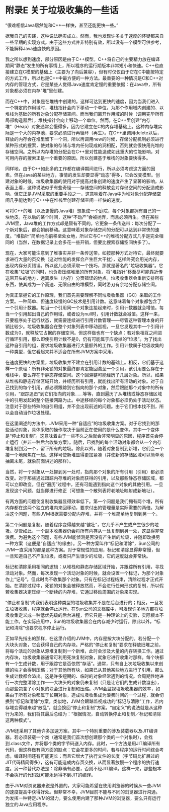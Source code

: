# 附录E 关于垃圾收集的一些话


“很难相信Java居然能和C++一样快，甚至还能更快一些。”

据我自己的实践，这种说法确实成立。然而，我也发现许多关于速度的怀疑都来自一些早期的实现方式。由于这些方式并非特别有效，所以没有一个模型可供参考，不能解释Java速度快的原因。

我之所以想到速度，部分原因是由于C++模型。C++将自己的主要精力放在编译期间“静态”发生的所有事情上，所以程序的运行期版本非常短小和快速。C++也直接建立在C模型的基础上（主要为了向后兼容），但有时仅仅由于它在C中能按特定的方式工作，所以也是C++中最方便的一种方法。最重要的一种情况是C和C++对内存的管理方式，它是某些人觉得Java速度肯定慢的重要依据：在Java中，所有对象都必须在内存“堆”里创建。

而在C++中，对象是在堆栈中创建的。这样可达到更快的速度，因为当我们进入一个特定的作用域时，堆栈指针会向下移动一个单位，为那个作用域内创建的、以堆栈为基础的所有对象分配存储空间。而当我们离开作用域的时候（调用完毕所有局部构造器后），堆栈指针会向上移动一个单位。然而，在C++里创建“内存堆”（Heap）对象通常会慢得多，因为它建立在C的内存堆基础上。这种内存堆实际是一个大的内存池，要求必须进行再循环（再生）。在C++里调用delete以后，释放的内存会在堆里留下一个洞，所以再调用new的时候，存储分配机制必须进行某种形式的搜索，使对象的存储与堆内任何现成的洞相配，否则就会很快用光堆的存储空间。之所以内存堆的分配会在C++里对性能造成如此重大的性能影响，对可用内存的搜索正是一个重要的原因。所以创建基于堆栈的对象要快得多。

同样地，由于C++如此多的工作都在编译期间进行，所以必须考虑这方面的因素。但在Java的某些地方，事情的发生却要显得“动态”得多，它会改变模型。创建对象的时候，垃圾收集器的使用对于提高对象创建的速度产生了显著的影响。从表面上看，这种说法似乎有些奇怪——存储空间的释放会对存储空间的分配造成影响，但它正是JVM采取的重要手段之一，这意味着在Java中为堆对象分配存储空间几乎能达到与C++中在堆栈里创建存储空间一样快的速度。

可将C++的堆（以及更慢的Java堆）想象成一个庭院，每个对象都拥有自己的一块地皮。在以后的某个时间，这种“不动产”会被抛弃，而且必须再生。但在某些JVM里，Java堆的工作方式却是颇有不同的。它更象一条传送带：每次分配了一个新对象后，都会朝前移动。这意味着对象存储空间的分配可以达到非常快的速度。“堆指针”简单地向前移至处女地，所以它与C++的堆栈分配方式几乎是完全相同的（当然，在数据记录上会多花一些开销，但要比搜索存储空间快多了）。

现在，大家可能注意到了堆事实并非一条传送带。如按那种方式对待它，最终就要求进行大量的页交换（这对性能的发挥会产生巨大干扰），这样终究会用光内存，出现内存分页错误。所以这儿必须采取一个技巧，那就是著名的“垃圾收集器”。它在收集“垃圾”的同时，也负责压缩堆里的所有对象，将“堆指针”移至尽可能靠近传送带开头的地方，远离发生（内存）分页错误的地点。垃圾收集器会重新安排所有东西，使其成为一个高速、无限自由的堆模型，同时游刃有余地分配存储空间。

为真正掌握它的工作原理，我们首先需要理解不同垃圾收集器（GC）采取的工作方案。一种简单、但速度较慢的GC技术是引用计数。这意味着每个对象都包含了一个引用计数器。每当一个引用同一个对象连接起来时，引用计数器就会增值。每当一个引用超出自己的作用域，或者设为null时，引用计数就会减值。这样一来，只要程序处于运行状态，就需要连续进行引用计数管理——尽管这种管理本身的开销比较少。垃圾收集器会在整个对象列表中移动巡视，一旦它发现其中一个引用计数成为0，就释放它占据的存储空间。但这样做也有一个缺点：若对象相互之间进行循环引用，那么即使引用计数不是0，仍有可能属于应收掉的“垃圾”。为了找出这种自引用的组，要求垃圾收集器进行大量额外的工作。引用计数属于垃圾收集的一种类型，但它看起来并不适合在所有JVM方案中采用。

在速度更快的方案里，垃圾收集并不建立在引用计数的基础上。相反，它们基于这样一个原理：所有非死锁的对象最终都肯定能回溯至一个引用，该引用要么存在于堆栈中，要么存在于静态存储空间。这个回溯链可能经历了几层对象。所以，如果从堆栈和静态存储区域开始，并经历所有引用，就能找出所有活动的对象。对于自己找到的每个引用，都必须跟踪到它指向的那个对象，然后跟随那个对象中的所有引用，“跟踪追击”到它们指向的对象……等等，直到遍历了从堆栈或静态存储区域中的引用发起的整个链接网路为止。中途移经的每个对象都必须仍处于活动状态。注意对于那些特殊的自引用组，并不会出现前述的问题。由于它们根本找不到，所以会自动当作垃圾处理。

在这里阐述的方法中，JVM采用一种“自适应”的垃圾收集方案。对于它找到的那些活动对象，具体采取的操作取决于当前正在使用的是什么变体。其中一个变体是“停止和复制”。这意味着由于一些不久之后就会非常明显的原因，程序首先会停止运行（并非一种后台收集方案）。随后，已找到的每个活动对象都会从一个内存堆复制到另一个，留下所有的垃圾。除此以外，随着对象复制到新堆，它们会一个接一个地聚焦在一起。这样可使新堆显得更加紧凑（并使新的存储区域可以简单地抽离末尾，就象前面讲述的那样）。

当然，将一个对象从一处挪到另一处时，指向那个对象的所有引用（引用）都必须改变。对于那些通过跟踪内存堆的对象而获得的引用，以及那些静态存储区域，都可以立即改变。但在“遍历”过程中，还有可能遇到指向这个对象的其他引用。一旦发现这个问题，就当即进行修正（可想象一个散列表将老地址映射成新地址）。

有两方面的问题使复制收集器显得效率低下。第一个问题是我们拥有两个堆，所有内存都在这两个独立的堆内来回移动，要求付出的管理量是实际需要的两倍。为解决这个问题，有些JVM根据需要分配内存堆，并将一个堆简单地复制到另一个。

第二个问题是复制。随着程序变得越来越“健壮”，它几乎不产生或产生很少的垃圾。尽管如此，一个副本收集器仍会将所有内存从一处复制到另一处，这显得非常浪费。为避免这个问题，有些JVM能侦测是否没有产生新的垃圾，并随即改换另一种方案（这便是“自适应”的缘由）。另一种方案叫作“标记和清除”，Sun公司的JVM一直采用的都是这种方案。对于常规性的应用，标记和清除显得非常慢，但一旦知道自己不产生垃圾，或者只产生很少的垃圾，它的速度就会非常快。

标记和清除采用相同的逻辑：从堆栈和静态存储区域开始，并跟踪所有引用，寻找活动对象。然而，每次发现一个活动对象的时候，就会设置一个标记，为那个对象作上“记号”。但此时尚不收集那个对象。只有在标记过程结束，清除过程才正式开始。在清除过程中，死锁的对象会被释放然而，不会进行任何形式的复制，所以假若收集器决定压缩一个断续的内存堆，它通过移动周围的对象来实现。

“停止和复制”向我们表明这种类型的垃圾收集并不是在后台进行的；相反，一旦发生垃圾收集，程序就会停止运行。在Sun公司的文档库中，可发现许多地方都将垃圾收集定义成一种低优先级的后台进程，但它只是一种理论上的实验，实际根本不能工作。在实际应用中，Sun的垃圾收集器会在内存减少时运行。除此以外，“标记和清除”也要求程序停止运行。

正如早先指出的那样，在这里介绍的JVM中，内存是按大块分配的。若分配一个大块头对象，它会获得自己的内存块。严格的“停止和复制”要求在释放旧堆之前，将每个活动的对象从源堆复制到一个新堆，此时会涉及大量的内存转换工作。通过内存块，垃圾收集器通常可利用死块复制对象，就象它进行收集时那样。每个块都有一个生成计数，用于跟踪它是否依然“存活”。通常，只有自上次垃圾收集以来创建的块才会得到压缩；对于其他所有块，如果已从其他某些地方进行了引用，那么生成计数都会溢出。这是许多短期的、临时的对象经常遇到的情况。会周期性地进行一次完整清除工作——大块头的对象仍未复制（只是让它们的生成计数溢出），而那些包含了小对象的块会进行复制和压缩。JVM会监视垃圾收集器的效率，如果由于所有对象都属于长期对象，造成垃圾收集成为浪费时间的一个过程，就会切换到“标记和清除”方案。类似地，JVM会跟踪监视成功的“标记与清除”工作，若内存堆变得越来越“散乱”，就会换回“停止和复制”方案。“自定义”的说法就是从这种行为来的，我们将其最后总结为：“根据情况，自动转换停止和复制／标记和清除这两种模式”。

JVM还采用了其他许多加速方案。其中一个特别重要的涉及装载器以及JIT编译器。若必须装载一个类（通常是我们首次想创建那个类的一个对象时），会找到.class文件，并将那个类的字节码送入内存。此时，一个方法是用JIT编译所有代码，但这样做有两方面的缺点：它会花更多的时间，若与程序的运行时间综合考虑，编译时间还有可能更长；而且它增大了执行文件的长度（字节码比扩展过的JIT代码精简得多），这有可能造成内存页交换，从而显著放慢一个程序的执行速度。另一种替代办法是：除非确有必要，否则不经JIT编译。这样一来，那些根本不会执行的代码就可能永远得不到JIT的编译。

由于JVM对浏览器来说是外置的，大家可能希望在使用浏览器的时候从一些JVM的速度提高中获得好处。但非常不幸，JVM目前不能与不同的浏览器进行沟通。为发挥一种特定JVM的潜力，要么使用内建了那种JVM的浏览器，要么只有运行独立的Java应用程序。